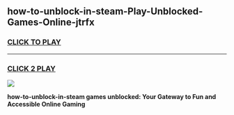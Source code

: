
## how-to-unblock-in-steam-Play-Unblocked-Games-Online-jtrfx
<h3>
<a href="https://premium76.site?title=how-to-unblock-in-steam&ref=25A">CLICK TO PLAY</a></h3>
<hr>

<h3>
<a href="https://premium76.site?title=how-to-unblock-in-steam&ref=25A">CLICK 2 PLAY</a>
  
</h3>

<a href="https://premium76.site?title=how-to-unblock-in-steam&ref=25A"><img src="https://clearcache.store/games.png"></a>


**how-to-unblock-in-steam games unblocked: Your Gateway to Fun and Accessible Online Gaming**

